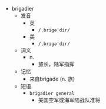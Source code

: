 - brigadier
  - 发音
    - 英
      - `/ˌbrigə'dir/`
    - 美
      - `/,brɪɡə'dɪr/`
  - 词义
    - n.
      - 旅长，陆军指挥
  - 记忆
    - 来自brigade (n. 旅)
  - 短语
    - `brigadier general`
      - 美国空军或海军陆战队准将 
